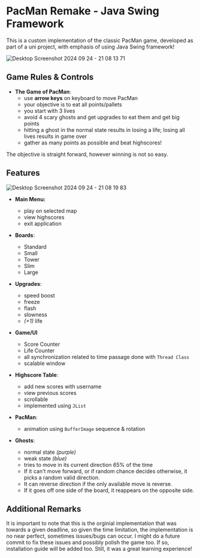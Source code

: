 # PacMan Remake - Java Swing Framework
This is a custom implementation of the classic PacMan game, developed as part of a uni project, with emphasis of using Java Swing framework!

![Desktop Screenshot 2024 09 24 - 21 08 13 71](https://github.com/user-attachments/assets/701eccd0-208d-4ecc-bcf6-87f86d223d0d) 

## Game Rules & Controls 

- **The Game of PacMan**:
    - use **arrow keys** on keyboard to move PacMan
    - your objective is to eat all points/pallets
    - you start with 3 lives
    - avoid 4 scary ghosts and get upgrades to eat them and get big points
    - hitting a ghost in the normal state results in losing a life; losing all lives results in game over
    - gather as many points as possible and beat highscores!

The objective is straight forward, however winning is not so easy. 

## Features

![Desktop Screenshot 2024 09 24 - 21 08 19 83](https://github.com/user-attachments/assets/e9f45498-df88-4d3c-8ca8-4471c7a54aa4)

- **Main Menu:** 
    - play on selected map
    - view highscores
    - exit application

- **Boards**: 
    - Standard
    - Small
    - Tower
    - Slim
    - Large

- **Upgrades**: 
    - speed boost 
    - freeze
    - flash 
    - slowness 
    - _(+1)_ life 

- **Game/UI**
    - Score Counter
    - Life Counter
    - all synchronization related to time passage done with `Thread Class` 
    - scalable window

- **Highscore Table**:
    - add new scores with username
    - view previous scores
    - scrollable 
    - implemented using `JList`

- **PacMan**:
    - animation using `BufferImage` sequence & rotation

- **Ghosts**:
    - normal state _(purple)_
    - weak state _(blue)_
    - tries to move in its current direction 65% of the time
    - If it can't move forward, or if random chance decides otherwise, it picks a random valid direction.
    - It can reverse direction if the only available move is reverse.
    - If it goes off one side of the board, it reappears on the opposite side.

## Additional Remarks
It is important to note that this is the orginial implementation that was towards a given deadline, so given the time limitation, the implementation is no near perfect, sometimes issues/bugs can occur. I might do a future commit to fix these issues and possibly polish the game too. If so, installation guide will be added too. Still, it was a great learning experience!
